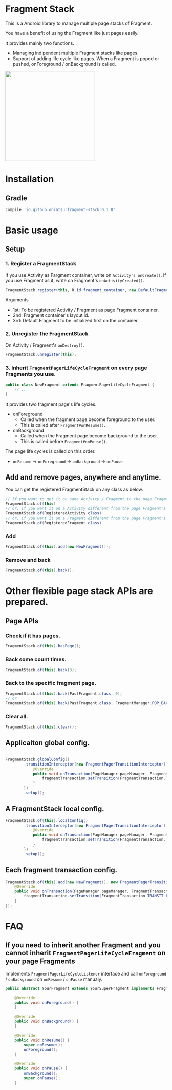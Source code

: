 # Fragment Stack

This is a Android library to manage multiple page stacks of Fragment.

You have a benefit of using the Fragment like just pages easily.

It provides mainly two functions.

- Managing indipendent multiple Fragment stacks like pages.
- Support of adding life cycle like pages. When a Fragment is poped or pushed, onForeground / onBackground is called.

<img src="https://cloud.githubusercontent.com/assets/5919569/22864825/be849ad4-f19b-11e6-9a35-7937895c1c01.gif" width="280">

# Installation

## Gradle

```gradle
compile 'io.github.oniatsu:fragment-stack:0.1.0'
```

# Basic usage

## Setup

### 1. Register a FragmentStack

If you use Activity as Fargment container, write on `Activity's onCreate()`.
If you use Fragment as it, write on Fragment's `onActivityCreated()`.
```java
FragmentStack.register(this, R.id.fragment_container, new DefaultFragment());
```

Arguments
- 1st: To be registered Activity / Fragment as page Fragment container.
- 2nd: Fragment container's layout id.
- 3rd: Default Fragment to be initialized first on the container.

### 2. Unregister the FragmentStack

On Activity / Fragment's `onDestroy()`.
```java
FragmentStack.unregister(this);
```

### 3. Inherit `FragmentPagerLifeCycleFragment` on every page Fragments you use.
```java
public class NewFragment extends FragmentPagerLifeCycleFragment {
    // ...
}
```

It provides two fragment page's life cycles.
- onForeground
  - Called when the fragment page become foreground to the user.
  - This is called after `Fragment#onResume()`.
- onBackground
  - Called when the Fragment page become background to the user.
  - This is called before `Fragment#onPouse()`.

The page life cycles is called on this order.
- `onResume` → `onForeground` → `onBackground` → `onPause`

## Add and remove pages, anywhere and anytime.

You can get the registered FragmentStack on any class as below.
```java
// If you want to get it on same Activity / Fragment to the page Fragment's container
FragmentStack.of(this)                     
// or, if you want it on a Activity different from the page Fragment's container
FragmentStack.of(RegisteredActivity.class)
// or, if you want it on a Fragment different from the page Fragment's container
FragmentStack.of(RegisteredFragment.class)
```

### Add
```java
FragmentStack.of(this).add(new NewFragment());
```

### Remove and back
```java
FragmentStack.of(this).back();
```

# Other flexible page stack APIs are prepared.

## Page APIs

### Check if it has pages.
```java
FragmentStack.of(this).hasPage();
```

### Back some count times.
```java
FragmentStack.of(this).back(3);
```

### Back to the specific fragment page.
```java
FragmentStack.of(this).back(PastFragment.class, 0);
// or
FragmentStack.of(this).back(PastFragment.class, FragmentManager.POP_BACK_STACK_INCLUSIVE);
```

### Clear all.
```java
FragmentStack.of(this).clear();
```

## Applicaiton global config.
```java

FragmentStack.globalConfig()
        .transitionInterceptor(new FragmentPagerTransitionInterceptor() {
            @Override
            public void onTransaction(PageManager pageManager, FragmentTransaction fragmentTransaction) {
                fragmentTransaction.setTransition(FragmentTransaction.TRANSIT_FRAGMENT_OPEN);
            }
        })
        .setup();
```

## A FragmentStack local config.
```java
FragmentStack.of(this).localConfig()
        .transitionInterceptor(new FragmentPagerTransitionInterceptor() {
            @Override
            public void onTransaction(PageManager pageManager, FragmentTransaction fragmentTransaction) {
                fragmentTransaction.setTransition(FragmentTransaction.TRANSIT_FRAGMENT_OPEN);
            }
        })
        .setup();
```

## Each fragment transaction config.
```java
FragmentStack.of(this).add(new NewFragment(), new FragmentPagerTransitionInterceptor() {
    @Override
    public void onTransaction(PageManager pageManager, FragmentTransaction fragmentTransaction) {
        fragmentTransaction.setTransition(FragmentTransaction.TRANSIT_FRAGMENT_OPEN);
    }
});
```

# FAQ

## If you need to inherit another Fragment and you cannot inherit `FragmentPagerLifeCycleFragment` on your page Fragments

Implements `FragmentPagerLifeCycleListener` interface and call `onForeground` / `onBackground` on `onResume` / `onPause` manualy.

```java
public abstract YourFragment extends YourSuperFragment implements FragmentPagerLifeCycleListener {

    @Override
    public void onForeground() {
    }

    @Override
    public void onBackground() {
    }

    @Override
    public void onResume() {
        super.onResume();
        onForeground();
    }

    @Override
    public void onPause() {
        onBackground();
        super.onPause();
    }
```

